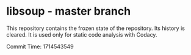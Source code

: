 # libsoup - master branch

This repository contains the frozen state of the repository.
Its history is cleared. It is used only for static code
analysis with Codacy.

Commit Time: 1714543549